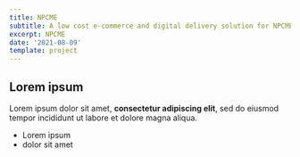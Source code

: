 ```yaml
---
title: NPCME
subtitle: A low cost e-commerce and digital delivery solution for NPCME
excerpt: NPCME
date: '2021-08-09'
template: project
---
```

## Lorem ipsum

Lorem ipsum dolor sit amet, **consectetur adipiscing elit**, sed do eiusmod tempor incididunt ut labore et dolore magna aliqua.

- Lorem ipsum
- dolor sit amet